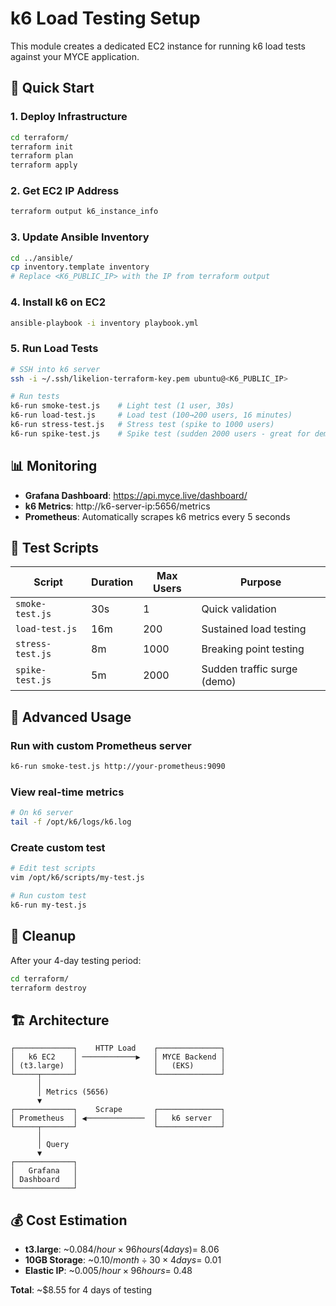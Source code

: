 # k6 Load Testing Setup

This module creates a dedicated EC2 instance for running k6 load tests against your MYCE application.

## 🚀 Quick Start

### 1. Deploy Infrastructure
```bash
cd terraform/
terraform init
terraform plan
terraform apply
```

### 2. Get EC2 IP Address
```bash
terraform output k6_instance_info
```

### 3. Update Ansible Inventory
```bash
cd ../ansible/
cp inventory.template inventory
# Replace <K6_PUBLIC_IP> with the IP from terraform output
```

### 4. Install k6 on EC2
```bash
ansible-playbook -i inventory playbook.yml
```

### 5. Run Load Tests
```bash
# SSH into k6 server
ssh -i ~/.ssh/likelion-terraform-key.pem ubuntu@<K6_PUBLIC_IP>

# Run tests
k6-run smoke-test.js    # Light test (1 user, 30s)
k6-run load-test.js     # Load test (100→200 users, 16 minutes)  
k6-run stress-test.js   # Stress test (spike to 1000 users)
k6-run spike-test.js    # Spike test (sudden 2000 users - great for demos!)
```

## 📊 Monitoring

- **Grafana Dashboard**: https://api.myce.live/dashboard/
- **k6 Metrics**: http://k6-server-ip:5656/metrics
- **Prometheus**: Automatically scrapes k6 metrics every 5 seconds

## 🧪 Test Scripts

| Script | Duration | Max Users | Purpose |
|--------|----------|-----------|---------|
| `smoke-test.js` | 30s | 1 | Quick validation |
| `load-test.js` | 16m | 200 | Sustained load testing |
| `stress-test.js` | 8m | 1000 | Breaking point testing |
| `spike-test.js` | 5m | 2000 | Sudden traffic surge (demo) |

## 🔧 Advanced Usage

### Run with custom Prometheus server
```bash
k6-run smoke-test.js http://your-prometheus:9090
```

### View real-time metrics
```bash
# On k6 server
tail -f /opt/k6/logs/k6.log
```

### Create custom test
```bash
# Edit test scripts
vim /opt/k6/scripts/my-test.js

# Run custom test
k6-run my-test.js
```

## 🧹 Cleanup

After your 4-day testing period:
```bash
cd terraform/
terraform destroy
```

## 🏗️ Architecture

```
┌─────────────┐    HTTP Load    ┌──────────────┐
│   k6 EC2    │ ────────────▶   │ MYCE Backend │
│ (t3.large)  │                 │   (EKS)      │
└─────┬───────┘                 └──────────────┘
      │
      │ Metrics (5656)
      ▼
┌─────────────┐    Scrape       ┌──────────────┐
│ Prometheus  │ ◀─────────────  │   k6 server  │
└─────┬───────┘                 └──────────────┘
      │
      │ Query
      ▼
┌─────────────┐    
│   Grafana   │    
│ Dashboard   │    
└─────────────┘    
```

## 💰 Cost Estimation

- **t3.large**: ~$0.084/hour × 96 hours (4 days) = ~$8.06
- **10GB Storage**: ~$0.10/month ÷ 30 × 4 days = ~$0.01  
- **Elastic IP**: ~$0.005/hour × 96 hours = ~$0.48

**Total**: ~$8.55 for 4 days of testing